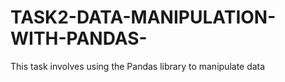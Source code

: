 # TASK2-DATA-MANIPULATION-WITH-PANDAS-
This task involves using the Pandas library to manipulate data 
